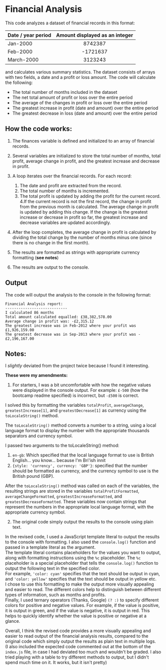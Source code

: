 # Financial Analysis
This code analyzes a dataset of financial records in this format:

| Date / year period  | Amount displayed as an integer |
| ------------- |:-------------:|
| Jan-2000      | 8742387    |
| Feb-2000      | -1721637     |
| March-2000      | 3123243     |

and calculates various summary statistics. 
The dataset consists of arrays with two fields, a date and a profit or loss amount. The code will calculate the following:

* The total number of months included in the dataset
* The net total amount of profit or loss over the entire period
* The average of the changes in profit or loss over the entire period
* The greatest increase in profit (date and amount) over the entire period
* The greatest decrease in loss (date and amount) over the entire period

## How the code works:

1. The finances variable is defined and initialized to an array of financial records.

2. Several variables are initialized to store the total number of months, total profit, average change in profit, and the greatest increase and decrease in profit.

3. A loop iterates over the financial records. For each record:
    1. The date and profit are extracted from the record.
    2. The total number of months is incremented.
    3. The total profit is updated by adding the profit for the current record.
    4.If the current record is not the first record, the change in profit from the previous month is calculated. The average change in profit is updated by adding this change. If the change is the greatest increase or decrease in profit so far, the greatest increase and decrease variables are updated accordingly.
    
4. After the loop completes, the average change in profit is calculated by dividing the total change by the number of months minus one (since there is no change in the first month).

5. The results are formatted as strings with appropriate currency formatting
(**see notes**)
6. The results are output to the console.

## Output
The code will output the analysis to the console in the following format:
```
Financial Analysis report:  
----------------------------  
I calculated 86 months  
Total amount calculated equalled: £38,382,578.00  
Average change in profit was: -£2,315.12  
The greatest increase was in Feb-2012 where your profit was £1,926,159.00  
The greatest decrease was in Sep-2013 where your profit was -£2,196,167.00
```

## Notes:
I *slightly* deviated from the project twice because I found it interesting.

**These were my amendments:**

1.  For starters, I was a bit uncomfortable with how the negative values were displayed in the console output. For example: 
`£-500` (how the bootcamp readme specified) is incorrect, but `-£500` is correct.

 I solved this by formatting the variables `totalProfit`, `averageChange`, `greatestIncrease[1]`, and `greatestDecrease[1]` as currency using the `toLocaleString()` method. 

 The `toLocaleString()` method converts a number to a string, using a local language format to display the number with the appropriate thousands separators and currency symbol.
 
 I passed two arguments to the toLocaleString() method:
 1. `en-gb`: Which specified that the local language format to use is British English... you know... because I'm Bri'ish innit
 2. `{style: 'currency', currency: 'GBP'}`: specified that the number should be formatted as currency, and the currency symbol to use is the British pound (GBP).

  After the `toLocaleString()` method was called on each of the variables, the resulting strings are stored in the variables `totalProfitFormatted`, `averageChangeFormatted`, `greatestIncreaseFormatted`, and `greatestDecreaseFormatted`. These variables now contain strings that represent the numbers in the appropriate local language format, with the appropriate currency symbol.
  
2. The original code simply output the results to the console using plain text.

 In the revised code, I used a JavaScript template literal to output the results to the console with formatting. I also used the `console.log()` function and passed in a template literal as the argument.  
 The template literal contains placeholders for the values you want to output, along with formatting instructions using the `%c` placeholder. The `%c` placeholder is a special placeholder that tells the `console.log()` function to output the following text in the specified color.   
 For example, `'color: cyan'` specifies that the text should be output in cyan, and `'color: yellow'` specifies that the text should be output in yellow etc.  
 I chose to use this formatting to make the output more visually appealing and easier to read. The different colors help to distinguish between different types of information, such as months and profits.  
 Finally, I used ternary operators (Thanks, Google) `(? :)` to specify different colors for positive and negative values. For example, if the value is positive, it is output in green, and if the value is negative, it is output in red. This helps to quickly identify whether the value is positive or negative at a glance.

 Overall, I think the revised code provides a more visually appealing and easier to read output of the financial analysis results, compared to the original code which simply output the results as plain text in multiple logs.  
 (I also included the expected code commented out at the bottom of the `index.js` file, in case I had deviated too much and wouldn't be graded. I also tried playing with a table to try different methods to output, but I didn't spend much time on it. It works, but it isn't pretty)